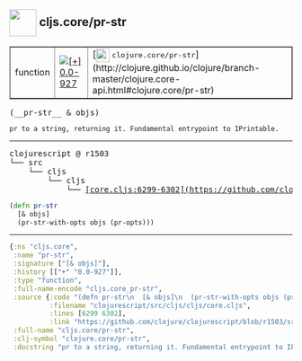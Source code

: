 ## <img width="48px" valign="middle" src="http://i.imgur.com/Hi20huC.png"> cljs.core/pr-str

 <table border="1">
<tr>
<td>function</td>
<td><a href="https://github.com/cljsinfo/api-refs/tree/0.0-927"><img valign="middle" alt="[+] 0.0-927" src="https://img.shields.io/badge/+-0.0--927-lightgrey.svg"></a> </td>
<td>
[<img height="24px" valign="middle" src="http://i.imgur.com/1GjPKvB.png"> <samp>clojure.core/pr-str</samp>](http://clojure.github.io/clojure/branch-master/clojure.core-api.html#clojure.core/pr-str)
</td>
</tr>
</table>

 <samp>
(__pr-str__ & objs)<br>
</samp>

```
pr to a string, returning it. Fundamental entrypoint to IPrintable.
```

---

 <pre>
clojurescript @ r1503
└── src
    └── cljs
        └── cljs
            └── <ins>[core.cljs:6299-6302](https://github.com/clojure/clojurescript/blob/r1503/src/cljs/cljs/core.cljs#L6299-L6302)</ins>
</pre>

```clj
(defn pr-str
  [& objs]
  (pr-str-with-opts objs (pr-opts)))
```


---

```clj
{:ns "cljs.core",
 :name "pr-str",
 :signature ["[& objs]"],
 :history [["+" "0.0-927"]],
 :type "function",
 :full-name-encode "cljs.core_pr-str",
 :source {:code "(defn pr-str\n  [& objs]\n  (pr-str-with-opts objs (pr-opts)))",
          :filename "clojurescript/src/cljs/cljs/core.cljs",
          :lines [6299 6302],
          :link "https://github.com/clojure/clojurescript/blob/r1503/src/cljs/cljs/core.cljs#L6299-L6302"},
 :full-name "cljs.core/pr-str",
 :clj-symbol "clojure.core/pr-str",
 :docstring "pr to a string, returning it. Fundamental entrypoint to IPrintable."}

```

